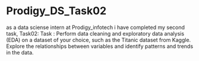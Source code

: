 # Prodigy_DS_Task02
as a data sciense intern at Prodigy_infotech i have completed my second task, Task02:
Task : Perform data cleaning and exploratory data analysis (EDA) on a dataset of your choice, such as the Titanic dataset from Kaggle. Explore the relationships between variables and identify patterns and trends in the data.
